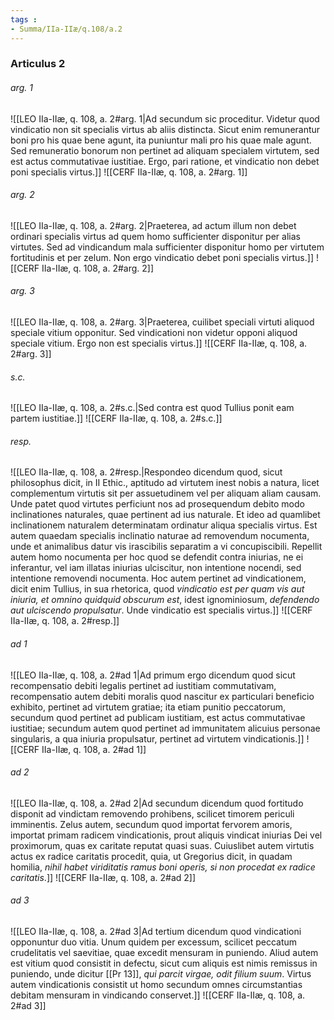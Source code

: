 ```yaml
---
tags : 
- Summa/IIa-IIæ/q.108/a.2
---
```


### Articulus 2

###### arg. 1
![[LEO IIa-IIæ, q. 108, a. 2#arg. 1|Ad secundum sic proceditur. Videtur quod vindicatio non sit specialis virtus ab aliis distincta. Sicut enim remunerantur boni pro his quae bene agunt, ita puniuntur mali pro his quae male agunt. Sed remuneratio bonorum non pertinet ad aliquam specialem virtutem, sed est actus commutativae iustitiae. Ergo, pari ratione, et vindicatio non debet poni specialis virtus.]]
![[CERF IIa-IIæ, q. 108, a. 2#arg. 1]]

###### arg. 2
![[LEO IIa-IIæ, q. 108, a. 2#arg. 2|Praeterea, ad actum illum non debet ordinari specialis virtus ad quem homo sufficienter disponitur per alias virtutes. Sed ad vindicandum mala sufficienter disponitur homo per virtutem fortitudinis et per zelum. Non ergo vindicatio debet poni specialis virtus.]]
![[CERF IIa-IIæ, q. 108, a. 2#arg. 2]]

###### arg. 3
![[LEO IIa-IIæ, q. 108, a. 2#arg. 3|Praeterea, cuilibet speciali virtuti aliquod speciale vitium opponitur. Sed vindicationi non videtur opponi aliquod speciale vitium. Ergo non est specialis virtus.]]
![[CERF IIa-IIæ, q. 108, a. 2#arg. 3]]

###### s.c.
![[LEO IIa-IIæ, q. 108, a. 2#s.c.|Sed contra est quod Tullius ponit eam partem iustitiae.]]
![[CERF IIa-IIæ, q. 108, a. 2#s.c.]]

###### resp.
![[LEO IIa-IIæ, q. 108, a. 2#resp.|Respondeo dicendum quod, sicut philosophus dicit, in II Ethic., aptitudo ad virtutem inest nobis a natura, licet complementum virtutis sit per assuetudinem vel per aliquam aliam causam. Unde patet quod virtutes perficiunt nos ad prosequendum debito modo inclinationes naturales, quae pertinent ad ius naturale. Et ideo ad quamlibet inclinationem naturalem determinatam ordinatur aliqua specialis virtus. Est autem quaedam specialis inclinatio naturae ad removendum nocumenta, unde et animalibus datur vis irascibilis separatim a vi concupiscibili. Repellit autem homo nocumenta per hoc quod se defendit contra iniurias, ne ei inferantur, vel iam illatas iniurias ulciscitur, non intentione nocendi, sed intentione removendi nocumenta. Hoc autem pertinet ad vindicationem, dicit enim Tullius, in sua rhetorica, quod *vindicatio est per quam vis aut iniuria, et omnino quidquid obscurum est*, idest ignominiosum, *defendendo aut ulciscendo propulsatur*. Unde vindicatio est specialis virtus.]]
![[CERF IIa-IIæ, q. 108, a. 2#resp.]]

###### ad 1
![[LEO IIa-IIæ, q. 108, a. 2#ad 1|Ad primum ergo dicendum quod sicut recompensatio debiti legalis pertinet ad iustitiam commutativam, recompensatio autem debiti moralis quod nascitur ex particulari beneficio exhibito, pertinet ad virtutem gratiae; ita etiam punitio peccatorum, secundum quod pertinet ad publicam iustitiam, est actus commutativae iustitiae; secundum autem quod pertinet ad immunitatem alicuius personae singularis, a qua iniuria propulsatur, pertinet ad virtutem vindicationis.]]
![[CERF IIa-IIæ, q. 108, a. 2#ad 1]]

###### ad 2
![[LEO IIa-IIæ, q. 108, a. 2#ad 2|Ad secundum dicendum quod fortitudo disponit ad vindictam removendo prohibens, scilicet timorem periculi imminentis. Zelus autem, secundum quod importat fervorem amoris, importat primam radicem vindicationis, prout aliquis vindicat iniurias Dei vel proximorum, quas ex caritate reputat quasi suas. Cuiuslibet autem virtutis actus ex radice caritatis procedit, quia, ut Gregorius dicit, in quadam homilia, *nihil habet viriditatis ramus boni operis, si non procedat ex radice caritatis*.]]
![[CERF IIa-IIæ, q. 108, a. 2#ad 2]]

###### ad 3
![[LEO IIa-IIæ, q. 108, a. 2#ad 3|Ad tertium dicendum quod vindicationi opponuntur duo vitia. Unum quidem per excessum, scilicet peccatum crudelitatis vel saevitiae, quae excedit mensuram in puniendo. Aliud autem est vitium quod consistit in defectu, sicut cum aliquis est nimis remissus in puniendo, unde dicitur [[Pr 13]], *qui parcit virgae, odit filium suum*. Virtus autem vindicationis consistit ut homo secundum omnes circumstantias debitam mensuram in vindicando conservet.]]
![[CERF IIa-IIæ, q. 108, a. 2#ad 3]]

